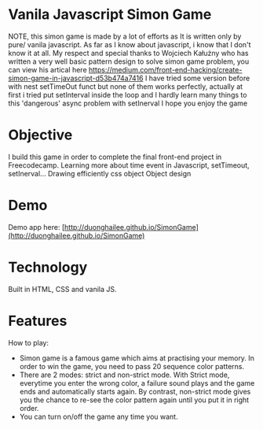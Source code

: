 # Vanila Javascript Simon Game
NOTE, this simon game is made by a lot of efforts as It is written only by pure/ vanila javascript.
As far as I know about javascript, i know that I don't know it at all. My respect and special thanks to Wojciech Kałużny
who has written a very well basic pattern design to solve simon game problem, you can view his artical here
https://medium.com/front-end-hacking/create-simon-game-in-javascript-d53b474a7416
I have tried some version before with nest setTimeOut funct but none of them works perfectly, actually at first i tried put setInterval inside the 
loop and I hardly learn many things to this 'dangerous' async problem with setInerval 
I hope you enjoy the game


# Objective
I build this game in order to complete the final front-end project in Freecodecamp.
Learning more about time event in Javascript, setTimeout, setInerval...
Drawing efficiently css object
Object design

# Demo 
Demo app here: [http://duonghailee.github.io/SimonGame](http://duonghailee.github.io/SimonGame) 

# Technology
Built in HTML, CSS and vanila JS.


# Features
How to play: 
- Simon game is a famous game which aims at practising your memory. In order to win the game, you need to pass 20 sequence color patterns.
- There are 2 modes: strict and non-strict mode. With Strict mode, everytime you enter the wrong color, a failure sound plays and the game ends and automatically starts again. By contrast, non-strict mode gives you the chance to re-see the color pattern again until you put it in right order.
- You can turn on/off the game any time you want.

